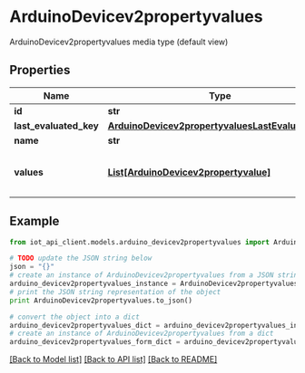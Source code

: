 # ArduinoDevicev2propertyvalues

ArduinoDevicev2propertyvalues media type (default view)

## Properties
Name | Type | Description | Notes
------------ | ------------- | ------------- | -------------
**id** | **str** |  | 
**last_evaluated_key** | [**ArduinoDevicev2propertyvaluesLastEvaluatedKey**](ArduinoDevicev2propertyvaluesLastEvaluatedKey.md) |  | 
**name** | **str** |  | 
**values** | [**List[ArduinoDevicev2propertyvalue]**](ArduinoDevicev2propertyvalue.md) | ArduinoDevicev2propertyvalueCollection is the media type for an array of ArduinoDevicev2propertyvalue (default view) | 

## Example

```python
from iot_api_client.models.arduino_devicev2propertyvalues import ArduinoDevicev2propertyvalues

# TODO update the JSON string below
json = "{}"
# create an instance of ArduinoDevicev2propertyvalues from a JSON string
arduino_devicev2propertyvalues_instance = ArduinoDevicev2propertyvalues.from_json(json)
# print the JSON string representation of the object
print ArduinoDevicev2propertyvalues.to_json()

# convert the object into a dict
arduino_devicev2propertyvalues_dict = arduino_devicev2propertyvalues_instance.to_dict()
# create an instance of ArduinoDevicev2propertyvalues from a dict
arduino_devicev2propertyvalues_form_dict = arduino_devicev2propertyvalues.from_dict(arduino_devicev2propertyvalues_dict)
```
[[Back to Model list]](../README.md#documentation-for-models) [[Back to API list]](../README.md#documentation-for-api-endpoints) [[Back to README]](../README.md)


